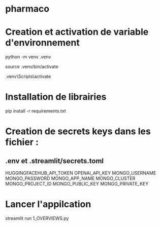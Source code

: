 # pharmaco

# Creation et activation de variable d'environnement

python -m venv .venv

<!-- Sur Windows -->

source .venv/bin/activate

<!-- Sur linux -->

.venv\Scripts\activate

# Installation de librairies

pip install -r requirements.txt

# Creation de secrets keys dans les fichier :

## .env et .streamlit/secrets.toml

HUGGINGFACEHUB_API_TOKEN
OPENAI_API_KEY
MONGO_USERNAME
MONGO_PASSWORD
MONGO_APP_NAME
MONGO_CLUSTER
MONGO_PROJECT_ID
MONGO_PUBLIC_KEY
MONGO_PRIVATE_KEY

# Lancer l'appilcation

streamlit run 1_OVERVIEWS.py
